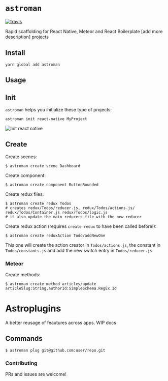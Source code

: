 # `astroman`
[![travis](https://travis-ci.org/Astrocoders/astroman.svg?branch=develop)](https://travis-ci.org/Astrocoders/astroman)

Rapid scaffolding for React Native, Meteor and React Boilerplate [add more description] projects

## Install
```
yarn global add astroman
```

## Usage

## Init
`astroman` helps you initialize these type of projects:
```
astroman init react-native MyProject
```
![Init react native](https://github.com/Astrocoders/astroman/raw/develop/imgs/initReactNative.gif)

## Create
Create scenes:
```
$ astroman create scene Dashboard
```
Create component:
```
$ astroman create component ButtonRounded
```
Create redux files:
```
$ astroman create redux Todos
# creates redux/Todos/reducer.js, redux/Todos/actions.js/ redux/Todos/Container.js redux/Todos/logic.js
# it also update the main reducers file with the new reducer
```
Create redux action (requires `create redux` to have been called before!):
```
$ astroman create reduxAction Todo/addNewOne
```
This one will create the action creator in `Todos/actions.js`, the constant in `Todos/constants.js` and add the new
switch entry in `Todos/reducer.js`
### Meteor
Create methods:
```
$ astroman create method articles/update articleSlug:String,authorId:SimpleSchema.RegEx.Id
```

# Astroplugins
A better reusage of feautures across apps.
WIP docs

## Commands
```
$ astroman plug git@github.com:user/repo.git
```

### Contributing
PRs and issues are welcome!
